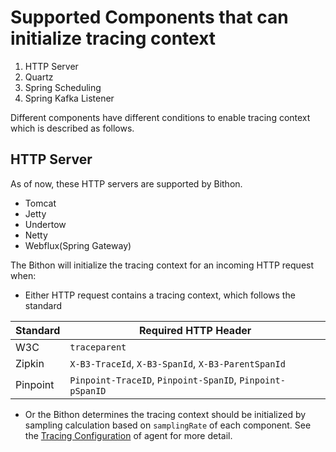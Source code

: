 
# Supported Components that can initialize tracing context

 1. HTTP Server           
 2. Quartz                
 3. Spring Scheduling     
 4. Spring Kafka Listener 

Different components have different conditions to enable tracing context which is described as follows.

## HTTP Server

As of now, these HTTP servers are supported by Bithon.

- Tomcat
- Jetty
- Undertow
- Netty
- Webflux(Spring Gateway)

The Bithon will initialize the tracing context for an incoming HTTP request when:

- Either HTTP request contains a tracing context, which follows the standard

| Standard | Required HTTP Header                                      |
|----------|-----------------------------------------------------------|
| W3C      | `traceparent`                                             |
| Zipkin   | `X-B3-TraceId`, `X-B3-SpanId`, `X-B3-ParentSpanId`        |
| Pinpoint | `Pinpoint-TraceID`, `Pinpoint-SpanID`, `Pinpoint-pSpanID` |
          
- Or the Bithon determines the tracing context should be initialized by sampling calculation based on `samplingRate` of each component.
See the [Tracing Configuration](../configuration/agent/README.md#tracing-configurations) of agent for more detail.